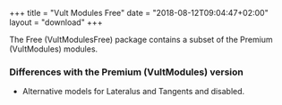 +++
title = "Vult Modules Free"
date = "2018-08-12T09:04:47+02:00"
layout = "download"
+++

The Free (VultModulesFree) package contains a subset of the Premium (VultModules) modules.

### Differences with the Premium (VultModules) version

- Alternative models for Lateralus and Tangents and disabled.

<script src="../js/grid.js"></script>
<script type="text/javascript">
   window.onload = populateFree;
</script>
<div>
            <div id="module-buttons">
            </div>
            <div id="module-tags">
            </div>
            <div id="modules">
            </div>
</div>